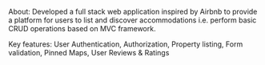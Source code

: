 About: Developed a full stack web application inspired by Airbnb to provide a platform for users to list and
       discover accommodations i.e. perform basic CRUD operations based on MVC framework.

Key features: User Authentication, Authorization, Property listing, Form validation, Pinned Maps, User
              Reviews & Ratings
